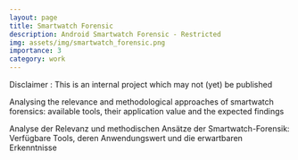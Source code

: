 ```yaml
---
layout: page
title: Smartwatch Forensic
description: Android Smartwatch Forensic - Restricted
img: assets/img/smartwatch_forensic.png
importance: 3
category: work
---
```


Disclaimer : This is an internal project which may not (yet) be published

Analysing the relevance and methodological approaches of smartwatch forensics: available tools,
their application value and the expected findings

Analyse der Relevanz und methodischen Ansätze der Smartwatch-Forensik: Verfügbare Tools,
deren Anwendungswert und die erwartbaren Erkenntnisse
